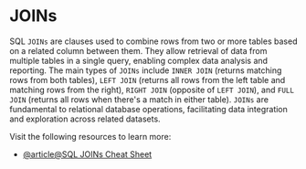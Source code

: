 # JOINs

SQL `JOINs` are clauses used to combine rows from two or more tables based on a related column between them. They allow retrieval of data from multiple tables in a single query, enabling complex data analysis and reporting. The main types of `JOINs` include `INNER JOIN` (returns matching rows from both tables), `LEFT JOIN` (returns all rows from the left table and matching rows from the right), `RIGHT JOIN` (opposite of `LEFT JOIN`), and `FULL JOIN` (returns all rows when there's a match in either table). `JOINs` are fundamental to relational database operations, facilitating data integration and exploration across related datasets.

Visit the following resources to learn more:

- [@article@SQL JOINs Cheat Sheet](https://www.datacamp.com/cheat-sheet/sql-joins-cheat-sheet)